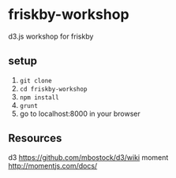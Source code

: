 # friskby-workshop
d3.js workshop for friskby

## setup
1. ```git clone```
2.  ```cd friskby-workshop```
3. ```npm install```
4.  ```grunt```
5. go to localhost:8000 in your browser


## Resources
d3 https://github.com/mbostock/d3/wiki
moment http://momentjs.com/docs/
